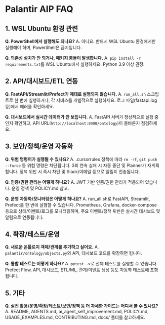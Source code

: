# Palantir AIP FAQ

## 1. WSL Ubuntu 환경 관련

**Q. PowerShell에서 실행해도 되나요?**
A. 아니요. 반드시 WSL Ubuntu 환경에서만 실행해야 하며, PowerShell은 금지입니다.

**Q. 의존성 설치가 안 되거나, 패키지 충돌이 발생합니다.**
A. `pip install -r requirements.txt`를 WSL Ubuntu에서 실행하세요. Python 3.9 이상 권장.

## 2. API/대시보드/ETL 연동

**Q. FastAPI/Streamlit/Prefect가 제대로 실행되지 않습니다.**
A. `run_all.sh` 스크립트로 한 번에 실행하거나, 각 서비스를 개별적으로 실행하세요. 로그 파일(fastapi.log 등)에서 에러를 확인하세요.

**Q. 대시보드에서 실시간 데이터가 안 보입니다.**
A. FastAPI 서버가 정상적으로 실행 중인지 확인하고, API URL(`http://localhost:8000/ontology`)이 올바른지 점검하세요.

## 3. 보안/정책/운영 자동화

**Q. 위험 명령어가 실행될 수 있나요?**
A. .cursorrules 정책에 따라 `rm -rf`, `git push --force` 등 위험 명령은 차단됩니다. 3회 연속 실패 시 자동 중단 및 Planner가 재계획합니다. 정책 위반 시 즉시 차단 및 Slack/이메일 등으로 알림이 전송됩니다.

**Q. 인증/권한 관리는 어떻게 하나요?**
A. JWT 기반 인증/권한 관리가 적용되어 있습니다. 운영 정책 및 POLICY.md 참고.

**Q. 운영 자동화/모니터링은 어떻게 하나요?**
A. run_all.sh로 FastAPI, Streamlit, Prefect를 한 번에 실행할 수 있습니다. Prometheus, Grafana, docker-compose 등으로 상태/이벤트/로그를 모니터링하며, 주요 이벤트/정책 위반은 실시간 대시보드 및 알림으로 연동됩니다.

## 4. 확장/테스트/운영

**Q. 새로운 온톨로지 객체/관계를 추가하고 싶어요.**
A. `palantir/ontology/objects.py`와 API, 대시보드 코드를 확장하면 됩니다.

**Q. 통합 테스트는 어떻게 하나요?**
A. `pytest -v`로 전체 테스트를 실행할 수 있습니다. Prefect Flow, API, 대시보드, ETL/ML, 관계/이벤트 생성 등도 자동화 테스트에 포함됩니다.

## 5. 기타

**Q. 실전 활용/운영/확장/테스트/보안/정책 등 더 자세한 가이드는 어디서 볼 수 있나요?**
A. README, AGENTS.md, ai_agent_self_improvement.md, POLICY.md, USAGE_EXAMPLES.md, CONTRIBUTING.md, docs/ 폴더를 참고하세요. 